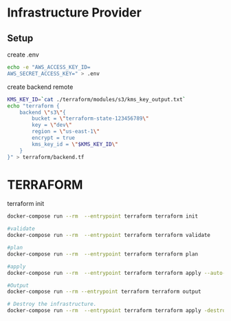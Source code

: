 # Infrastructure Provider

## Setup
create .env

```bash
echo -e "AWS_ACCESS_KEY_ID=
AWS_SECRET_ACCESS_KEY=" > .env
```

create backend remote

```bash
KMS_KEY_ID=`cat ./terraform/modules/s3/kms_key_output.txt`
echo "terraform {
    backend \"s3\"{
        bucket = \"terraform-state-123456789\"
        key = \"dev\"
        region = \"us-east-1\"
        encrypt = true
        kms_key_id = \"$KMS_KEY_ID\"
    }
}" > terraform/backend.tf
```

# TERRAFORM

terraform init

```bash
docker-compose run --rm  --entrypoint terraform terraform init
```

```bash
#validate
docker-compose run --rm  --entrypoint terraform terraform validate

```

```bash
#plan
docker-compose run --rm  --entrypoint terraform terraform plan
```

```bash
#apply
docker-compose run --rm  --entrypoint terraform terraform apply --auto-approve
```

```bash
#Output
docker-compose run --rm --entrypoint terraform terraform output
```

```bash
# Destroy the infrastructure.
docker-compose run --rm  --entrypoint terraform terraform apply -destroy -auto-approve
```
